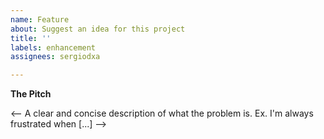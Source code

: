 ```yaml
---
name: Feature
about: Suggest an idea for this project
title: ''
labels: enhancement
assignees: sergiodxa

---
```


**The Pitch**

<-- A clear and concise description of what the problem is. Ex. I'm always frustrated when [...] -->
